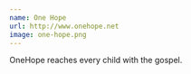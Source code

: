 ```yaml
---
name: One Hope
url: http://www.onehope.net
image: one-hope.png
---
```

OneHope reaches every child with the gospel.
